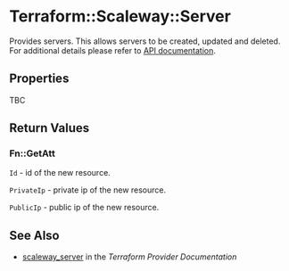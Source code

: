 # Terraform::Scaleway::Server

Provides servers. This allows servers to be created, updated and deleted.
For additional details please refer to [API documentation](https://developer.scaleway.com/#servers).

## Properties

TBC

## Return Values

### Fn::GetAtt

`Id` - id of the new resource.

`PrivateIp` - private ip of the new resource.

`PublicIp` - public ip of the new resource.

## See Also

* [scaleway_server](https://www.terraform.io/docs/providers/scaleway/r/server.html) in the _Terraform Provider Documentation_